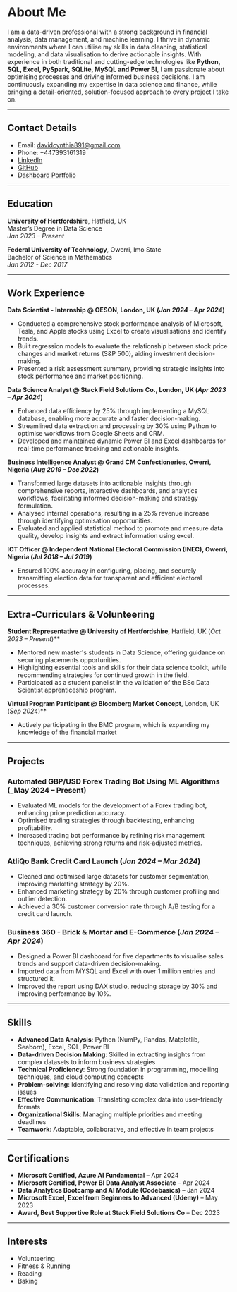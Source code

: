 # About Me

I am a data-driven professional with a strong background in financial analysis, data management, and machine learning. I thrive in dynamic environments where I can utilise my skills in data cleaning, statistical modeling, and data visualisation to derive actionable insights. With experience in both traditional and cutting-edge technologies like **Python, SQL, Excel, PySpark, SQLite, MySQL and Power BI**, I am passionate about optimising processes and driving informed business decisions. I am continuously expanding my expertise in data science and finance, while bringing a detail-oriented, solution-focused approach to every project I take on.

---

## Contact Details
- Email: davidcynthia891@gmail.com  
- Phone: +447393161319  
- [LinkedIn](https://www.linkedin.com/in/chinenye-cynthia-udoye-data-scientist/)  
- [GitHub](https://github.com/Cynthiaudoye)
- [Dashboard Portfolio](https://codebasics.io/portfolio/Cynthia-Chinenye-Udoye)

---

## Education

**University of Hertfordshire**, Hatfield, UK  
Master’s Degree in Data Science  
*Jan 2023 – Present*

**Federal University of Technology**, Owerri, Imo State  
Bachelor of Science in Mathematics  
*Jan 2012 - Dec 2017*

---

## Work Experience

**Data Scientist - Internship @ OESON, London, UK (_Jan 2024 – Apr 2024_)**  
- Conducted a comprehensive stock performance analysis of Microsoft, Tesla, and Apple stocks using Excel to create visualisations and identify trends.
- Built regression models to evaluate the relationship between stock price changes and market returns (S&P 500), aiding investment decision-making.
- Presented a risk assessment summary, providing strategic insights into stock performance and market positioning.

**Data Science Analyst @ Stack Field Solutions Co., London, UK (_Apr 2023 – Apr 2024_)**  
- Enhanced data efficiency by 25% through implementing a MySQL database, enabling more accurate and faster decision-making.
- Streamlined data extraction and processing by 30% using Python to optimise workflows from Google Sheets and CRM.
- Developed and maintained dynamic Power BI and Excel dashboards for real-time performance tracking and actionable insights.

**Business Intelligence Analyst @ Grand CM Confectioneries, Owerri, Nigeria (_Aug 2019 – Dec 2022_)**  
- Transformed large datasets into actionable insights through comprehensive reports, interactive dashboards, and analytics workflows, facilitating informed decision-making and strategy formulation.
- Analysed internal operations, resulting in a 25% revenue increase through identifying optimisation opportunities.
- Evaluated and applied statistical method to promote and measure data quality, develop insights and extract information using excel.

**ICT Officer @ Independent National Electoral Commission (INEC), Owerri, Nigeria (_Jul 2018 – Jul 2019_)**  

- Ensured 100% accuracy in configuring, placing, and securely transmitting election data for transparent and efficient electoral processes.

---

## Extra-Curriculars & Volunteering
 
**Student Representative @ University of Hertfordshire**, Hatfield, UK (_Oct 2023 – Present_)**   
- Mentored new master's students in Data Science, offering guidance on securing placements opportunities.
- Highlighting essential tools and skills for their data science toolkit, while recommending strategies for continued growth in the field.
- Participated as a student panelist in the validation of the BSc Data Scientist apprenticeship program.
   
**Virtual Program Participant @ Bloomberg Market Concept**, London, UK (_Sep 2024_)**  

- Actively participating in the BMC program, which is expanding my knowledge of the financial market

---

## Projects

### Automated GBP/USD Forex Trading Bot Using ML Algorithms (_May 2024 – Present)    
- Evaluated ML models for the development of a Forex trading bot, enhancing price prediction accuracy.
- Optimised trading strategies through backtesting, enhancing profitability.
- Increased trading bot performance by refining risk management techniques, achieving strong returns and risk-adjusted metrics.

### AtliQo Bank Credit Card Launch (_Jan 2024 – Mar 2024_)   
- Cleaned and optimised large datasets for customer segmentation, improving marketing strategy by 20%.
- Enhanced marketing strategy by 20% through customer profiling and outlier detection.
- Achieved a 30% customer conversion rate through A/B testing for a credit card launch.

### Business 360 - Brick & Mortar and E-Commerce (_Jan 2024 – Apr 2024_)   
- Designed a Power BI dashboard for five departments to visualise sales trends and support data-driven decision-making.
- Imported data from MYSQL and Excel with over 1 million entries and structured it.
- Improved the report using DAX studio, reducing storage by 30% and improving performance by 10%.

---

## Skills

- **Advanced Data Analysis**: Python (NumPy, Pandas, Matplotlib, Seaborn), Excel, SQL, Power BI  
- **Data-driven Decision Making**: Skilled in extracting insights from complex datasets to inform business strategies  
- **Technical Proficiency**: Strong foundation in programming, modelling techniques, and cloud computing concepts  
- **Problem-solving**: Identifying and resolving data validation and reporting issues  
- **Effective Communication**: Translating complex data into user-friendly formats  
- **Organizational Skills**: Managing multiple priorities and meeting deadlines  
- **Teamwork**: Adaptable, collaborative, and effective in team projects  

---

## Certifications

- **Microsoft Certified, Azure AI Fundamental** – Apr 2024  
- **Microsoft Certified, Power BI Data Analyst Associate** – Apr 2024  
- **Data Analytics Bootcamp and AI Module (Codebasics)** – Jan 2024  
- **Microsoft Excel, Excel from Beginners to Advanced (Udemy)** – May 2023
- **Award, Best Supportive Role at Stack Field Solutions Co** – Dec 2023

---

## Interests

- Volunteering  
- Fitness & Running  
- Reading  
- Baking  
